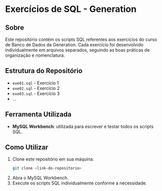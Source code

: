 # Exercícios de SQL - Generation

## Sobre

Este repositório contém os scripts SQL referentes aos exercícios do curso de Banco de Dados da Generation. Cada exercício foi desenvolvido individualmente em arquivos separados, seguindo as boas práticas de organização e nomenclatura.

## Estrutura do Repositório

- `exe01.sql` - Exercício 1
- `exe02.sql` - Exercício 2
- `exe03.sql` - Exercício 3
- ...  

## Ferramenta Utilizada

- **MySQL Workbench**: utilizada para escrever e testar todos os scripts SQL.

## Como Utilizar

1. Clone este repositório em sua máquina:
   ```bash
   git clone <link-do-repositorio>
2. Abra o MySQL Workbench.
3. Execute os scripts SQL individualmente conforme a necessidade.
